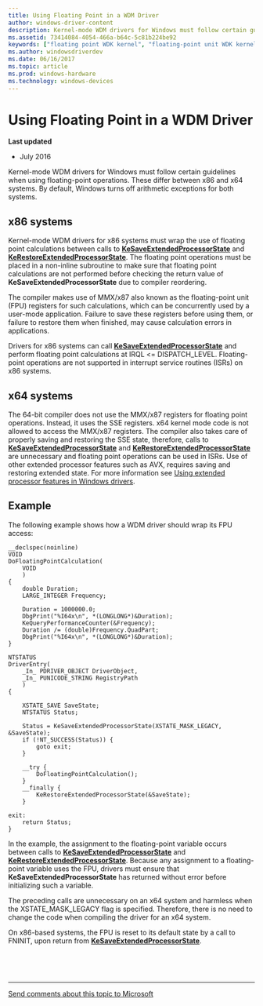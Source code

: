 ```yaml
---
title: Using Floating Point in a WDM Driver
author: windows-driver-content
description: Kernel-mode WDM drivers for Windows must follow certain guidelines when using floating-point operations. These differ between x86 and x64 systems. By default, Windows turns off arithmetic exceptions for both systems.
ms.assetid: 73414084-4054-466a-b64c-5c81b224be92
keywords: ["floating point WDK kernel", "floating-point unit WDK kernel", "FPU WDK kernel", "KeSaveFloatingPointState", "KeRestoreFloatingPointState", "WDM drivers WDK kernel , floating-point operations", "MMX WDK kernel"]
ms.author: windowsdriverdev
ms.date: 06/16/2017
ms.topic: article
ms.prod: windows-hardware
ms.technology: windows-devices
---
```


# Using Floating Point in a WDM Driver


**Last updated**

-   July 2016

Kernel-mode WDM drivers for Windows must follow certain guidelines when using floating-point operations. These differ between x86 and x64 systems. By default, Windows turns off arithmetic exceptions for both systems.

## x86 systems


Kernel-mode WDM drivers for x86 systems must wrap the use of floating point calculations between calls to [**KeSaveExtendedProcessorState**](https://msdn.microsoft.com/library/windows/hardware/ff553238) and [**KeRestoreExtendedProcessorState**](https://msdn.microsoft.com/library/windows/hardware/ff553182). The floating point operations must be placed in a non-inline subroutine to make sure that floating point calculations are not performed before checking the return value of **KeSaveExtendedProcessorState** due to compiler reordering.

The compiler makes use of MMX/x87 also known as the floating-point unit (FPU) registers for such calculations, which can be concurrently used by a user-mode application. Failure to save these registers before using them, or failure to restore them when finished, may cause calculation errors in applications.

Drivers for x86 systems can call [**KeSaveExtendedProcessorState**](https://msdn.microsoft.com/library/windows/hardware/ff553238) and perform floating point calculations at IRQL &lt;= DISPATCH\_LEVEL. Floating-point operations are not supported in interrupt service routines (ISRs) on x86 systems.

## x64 systems


The 64-bit compiler does not use the MMX/x87 registers for floating point operations. Instead, it uses the SSE registers. x64 kernel mode code is not allowed to access the MMX/x87 registers. The compiler also takes care of properly saving and restoring the SSE state, therefore, calls to [**KeSaveExtendedProcessorState**](https://msdn.microsoft.com/library/windows/hardware/ff553238) and [**KeRestoreExtendedProcessorState**](https://msdn.microsoft.com/library/windows/hardware/ff553182) are unnecessary and floating point operations can be used in ISRs. Use of other extended processor features such as AVX, requires saving and restoring extended state. For more information see [Using extended processor features in Windows drivers](floating-point-support-for-64-bit-drivers.md).

## <a href="" id="ddk-using-floating-point-or-mmx-in-a-wdm-driver-kg"></a>Example


The following example shows how a WDM driver should wrap its FPU access:

```
__declspec(noinline)
VOID
DoFloatingPointCalculation(
    VOID
    )
{
    double Duration;
    LARGE_INTEGER Frequency;

    Duration = 1000000.0;
    DbgPrint("%I64x\n", *(LONGLONG*)&Duration);
    KeQueryPerformanceCounter(&Frequency);
    Duration /= (double)Frequency.QuadPart;
    DbgPrint("%I64x\n", *(LONGLONG*)&Duration);
}

NTSTATUS
DriverEntry(
    _In_ PDRIVER_OBJECT DriverObject,
    _In_ PUNICODE_STRING RegistryPath
    )
{

    XSTATE_SAVE SaveState;
    NTSTATUS Status;

    Status = KeSaveExtendedProcessorState(XSTATE_MASK_LEGACY, &SaveState);
    if (!NT_SUCCESS(Status)) {
        goto exit;
    }

    __try {
        DoFloatingPointCalculation();
    }
    __finally {
        KeRestoreExtendedProcessorState(&SaveState);
    }

exit:
    return Status;
}
```

In the example, the assignment to the floating-point variable occurs between calls to [**KeSaveExtendedProcessorState**](https://msdn.microsoft.com/library/windows/hardware/ff553238) and [**KeRestoreExtendedProcessorState**](https://msdn.microsoft.com/library/windows/hardware/ff553182). Because any assignment to a floating-point variable uses the FPU, drivers must ensure that **KeSaveExtendedProcessorState** has returned without error before initializing such a variable.

The preceding calls are unnecessary on an x64 system and harmless when the XSTATE\_MASK\_LEGACY flag is specified. Therefore, there is no need to change the code when compiling the driver for an x64 system.

On x86-based systems, the FPU is reset to its default state by a call to FNINIT, upon return from [**KeSaveExtendedProcessorState**](https://msdn.microsoft.com/library/windows/hardware/ff553238).

 

 


--------------------
[Send comments about this topic to Microsoft](mailto:wsddocfb@microsoft.com?subject=Documentation%20feedback%20%5Bkernel\kernel%5D:%20Using%20Floating%20Point%20in%20a%20WDM%20Driver%20%20RELEASE:%20%286/14/2017%29&body=%0A%0APRIVACY%20STATEMENT%0A%0AWe%20use%20your%20feedback%20to%20improve%20the%20documentation.%20We%20don't%20use%20your%20email%20address%20for%20any%20other%20purpose,%20and%20we'll%20remove%20your%20email%20address%20from%20our%20system%20after%20the%20issue%20that%20you're%20reporting%20is%20fixed.%20While%20we're%20working%20to%20fix%20this%20issue,%20we%20might%20send%20you%20an%20email%20message%20to%20ask%20for%20more%20info.%20Later,%20we%20might%20also%20send%20you%20an%20email%20message%20to%20let%20you%20know%20that%20we've%20addressed%20your%20feedback.%0A%0AFor%20more%20info%20about%20Microsoft's%20privacy%20policy,%20see%20http://privacy.microsoft.com/default.aspx. "Send comments about this topic to Microsoft")


